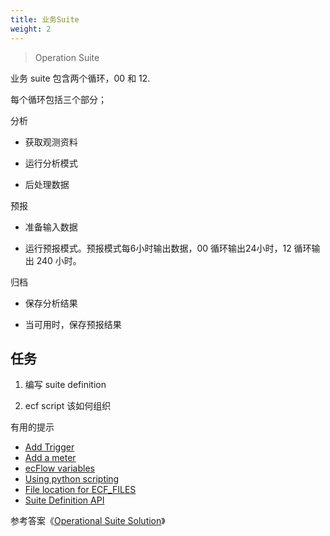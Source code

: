 ```yaml
---
title: 业务Suite
weight: 2
---
```


> Operation Suite

业务 suite 包含两个循环，00 和 12.

每个循环包括三个部分；

分析

* 获取观测资料

* 运行分析模式

* 后处理数据

预报

* 准备输入数据

* 运行预报模式。预报模式每6小时输出数据，00 循环输出24小时，12 循环输出 240 小时。

归档

* 保存分析结果

* 当可用时，保存预报结果

## 任务

1. 编写 suite definition

2. ecf script 该如何组织

有用的提示

* [Add Trigger](https://software.ecmwf.int/wiki/display/ECFLOW/Add+Trigger#add-trigger)
* [Add a meter](https://software.ecmwf.int/wiki/display/ECFLOW/Add+a+meter#add-meter)
* [ecFlow variables](https://software.ecmwf.int/wiki/display/ECFLOW/ecFlow+variables#add-variable)
* [Using python scripting](https://software.ecmwf.int/wiki/display/ECFLOW/Using+python+scripting#using-python-scripting)
* [File location for ECF_FILES](https://software.ecmwf.int/wiki/display/ECFLOW/File+location#file-location)
* [Suite Definition API](https://software.ecmwf.int/wiki/display/ECFLOW/ecFlow+Python+Api#suite-definition-python-api)

参考答案《[Operational Suite Solution](https://software.ecmwf.int/wiki/display/ECFLOW/Operational+Suite+Solution#operational-suite-soln)》
